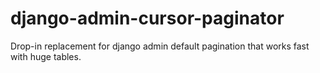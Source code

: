 # django-admin-cursor-paginator
Drop-in replacement for django admin default pagination that works fast with huge tables.

